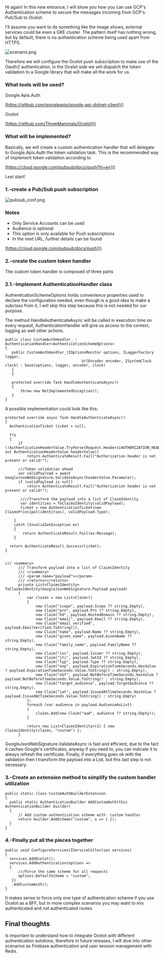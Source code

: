
Hi again! In this new entrance, I will show you how you can use GCP's Authentication scheme to secure the messages incoming from GCP's Pub/Sub to Ocelot.

I'll assume you want to do something like the image shows, external services could be even a GKE cluster. The pattern itself has nothing wrong, but by default, there is no authentication scheme being used apart from HTTPS.

![scenario.png]({{site.baseurl}}/images\how_to_push_auth\scenario.png)


Therefore we will configure the Ocelot push subscription to make use of the Oauth2 authentication, in the Ocelot side we will dispatch the token validation to a Google library that will make all the work for us.

### What tools will be used?

Google.Apis.Auth

[https://github.com/googleapis/google-api-dotnet-client]()

Ocelot

[https://github.com/ThreeMammals/Ocelot]()

### What will be implemented?

Basically, we will create a custom authentication handler that will delegate to Google.Apis.Auth the token validation task. This is the recommended way of  implement token validation according to

[https://cloud.google.com/pubsub/docs/push?hl=en]()

Lest start!
### 1.-create a Pub/Sub push subscription

![pubsub_conf.png]({{site.baseurl}}/images\how_to_push_auth\pubsub_conf.png)

### Notes

- Only Service Accounts can be used
- Audience is optional
- This option is only available for Push subscriptions
- In the next URL, further details can be found


[https://cloud.google.com/pubsub/docs/push]()

### 2.-create the custom token handler

The custom token handler is composed of three parts

### 2.1.-Implement AuthenticationHandler<AuthenticationSchemeOptions> class

AuthenticationSchemeOptions holds convenience properties used to declare the configuration needed, even though is a good idea to make a subclass from it, I will skip this step because this is not needed for our purpose.

The method HandleAuthenticateAsync will be called in execution time on every request,  AuthenticationHandler will give us access to the context, logging as well other actions.

 ```
public class CustomAuthHandler_ : AuthenticationHandler<AuthenticationSchemeOptions>
{
    public CustomAuthHandler_(IOptionsMonitor options, ILoggerFactory logger, 
                                    UrlEncoder encoder, ISystemClock clock) : base(options, logger, encoder, clock)
    {
    }

    protected override Task HandleAuthenticateAsync()
    {
        throw new NotImplementedException();
    }
}
 ```
 
  
A possible implementation could look like this:

  ```
protected override async Task HandleAuthenticateAsync()
{
    AuthenticationTicket ticket = null;

    try
    {
        if (!AuthenticationHeaderValue.TryParse(Request.Headers[AUTHORIZATION_HEADER], out AuthenticationHeaderValue headerValue))
            return AuthenticateResult.Fail("Authorization header is not present or valid!");
                    
        ///Token validation ahead
        var validPayload = await GoogleJsonWebSignature.ValidateAsync(headerValue.Parameter);
        if (validPayload is null)
            return AuthenticateResult.Fail("Authorization header is not present or valid!");

         ////Transform the payload into a list of ClaimIdentity
         var identities = ToClaimsIdentity(validPayload);
         ticket = new AuthenticationTicket(new ClaimsPrincipal(identities), validPayload.Type);

      }
      catch (InvalidJwtException ex)
      {
          return AuthenticateResult.Fail(ex.Message);
      }

    return AuthenticateResult.Success(ticket);
}
  

/// <summary>
        /// Transform payload into a list of ClaimsIdentity 
        /// </summary>
        /// <param name="payload"></param>
        /// <returns></returns>
        private List<ClaimsIdentity> ToClaimsIdentity(GoogleJsonWebSignature.Payload payload)
        {
            var claims = new List<Claim>()
            {
                new Claim("scope", payload.Scope ?? string.Empty),
                new Claim("prn", payload.Prn ?? string.Empty),
                new Claim("hd", payload.HostedDomain ?? string.Empty),
                new Claim("email", payload.Email ?? string.Empty),
                new Claim("email_verified", payload.EmailVerified.ToString()),
                new Claim("name", payload.Name ?? string.Empty),
                new Claim("given_name", payload.GivenName ?? string.Empty),
                new Claim("family_name", payload.FamilyName ?? string.Empty),
                new Claim("iss", payload.Issuer ?? string.Empty),
                new Claim("jti", payload.JwtId ?? string.Empty),
                new Claim("typ", payload.Type ?? string.Empty),
                new Claim("exp", payload.ExpirationTimeSeconds.HasValue ? payload.ExpirationTimeSeconds.Value.ToString() : string.Empty),
                new Claim("nbf", payload.NotBeforeTimeSeconds.HasValue ? payload.NotBeforeTimeSeconds.Value.ToString() : string.Empty),
                new Claim("target_audience", payload.TargetAudience ?? string.Empty),
                new Claim("iat", payload.IssuedAtTimeSeconds.HasValue ? payload.IssuedAtTimeSeconds.Value.ToString() : string.Empty)
            };
            foreach (var audience in payload.AudienceAsList)
            {
                claims.Add(new Claim("aud", audience ?? string.Empty));
            }

            return new List<ClaimsIdentity>(1) { new ClaimsIdentity(claims, "custom") };
        }
  
  ```
  
GoogleJsonWebSignature.ValidateAsync is fast and efficient, due to the fact it caches Google's certificates, anyway if you need to, you can indicate it to always refresh the certificate. Finally, if everything goes ok with the validation then I transform the payload into a List<ClaimIdentity>, but this last step is not necessary.  

### 3.-Create an extension method to simplify the custom handler utilization
  
  ```
public static class CustomAuthBuilderExtension
{
    public static AuthenticationBuilder AddCustomAuth(this AuthenticationBuilder builder)
    {
        // Add custom authentication scheme with  custom handler
        return builder.AddScheme("custom", o => { });
    }
}
  ```
  
### 4.-Finally put all the pieces together
  
  ```
public void ConfigureServices(IServiceCollection services)
{
    services.AddOcelot();
    services.AddAuthentication(options =>
    {
        ///Force the same scheme for all requests
        options.DefaultScheme = "custom";
     })
     .AddCustomAuth();    
}
  ```
  
It makes sense to force only one type of authentication scheme if you use Ocelot as a BFF, but in more complex scenarios you may want to mix authenticated and not authenticated routes.
  
## Final thoughts 

Is important to understand how to integrate Ocelot with different authentication solutions, therefore in future releases, I will dive into other scenarios as Firebase authentication and user session management with Redis.
